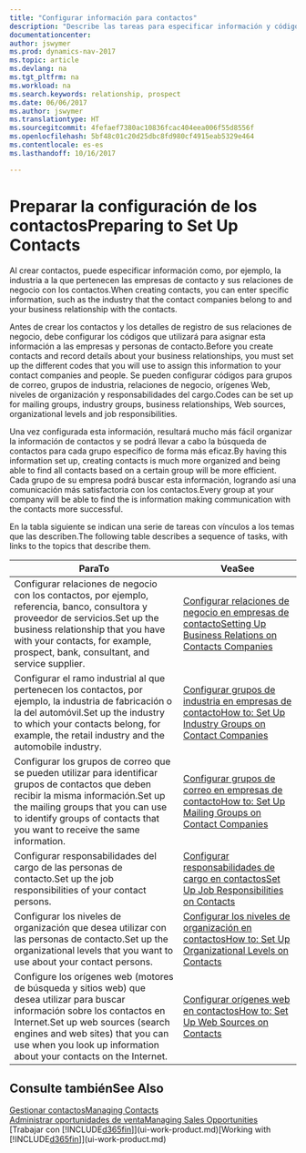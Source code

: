 ```yaml
---
title: "Configurar información para contactos"
description: "Describe las tareas para especificar información y códigos, por ejemplo, sobre grupos de industria y relaciones de negocio, antes de configurar los contactos."
documentationcenter: 
author: jswymer
ms.prod: dynamics-nav-2017
ms.topic: article
ms.devlang: na
ms.tgt_pltfrm: na
ms.workload: na
ms.search.keywords: relationship, prospect
ms.date: 06/06/2017
ms.author: jswymer
ms.translationtype: HT
ms.sourcegitcommit: 4fefaef7380ac10836fcac404eea006f55d8556f
ms.openlocfilehash: 5bf48c01c20d25dbc8fd980cf4915eab5329e464
ms.contentlocale: es-es
ms.lasthandoff: 10/16/2017

---
```

# <a name="preparing-to-set-up-contacts"></a><span data-ttu-id="f4254-103">Preparar la configuración de los contactos</span><span class="sxs-lookup"><span data-stu-id="f4254-103">Preparing to Set Up Contacts</span></span>
<span data-ttu-id="f4254-104">Al crear contactos, puede especificar información como, por ejemplo, la industria a la que pertenecen las empresas de contacto y sus relaciones de negocio con los contactos.</span><span class="sxs-lookup"><span data-stu-id="f4254-104">When creating contacts, you can enter specific information, such as the industry that the contact companies belong to and your business relationship with the contacts.</span></span>

<span data-ttu-id="f4254-105">Antes de crear los contactos y los detalles de registro de sus relaciones de negocio, debe configurar los códigos que utilizará para asignar esta información a las empresas y personas de contacto.</span><span class="sxs-lookup"><span data-stu-id="f4254-105">Before you create contacts and record details about your business relationships, you must set up the different codes that you will use to assign this information to your contact companies and people.</span></span> <span data-ttu-id="f4254-106">Se pueden configurar códigos para grupos de correo, grupos de industria, relaciones de negocio, orígenes Web, niveles de organización y responsabilidades del cargo.</span><span class="sxs-lookup"><span data-stu-id="f4254-106">Codes can be set up for mailing groups, industry groups, business relationships, Web sources, organizational levels and job responsibilities.</span></span>

<span data-ttu-id="f4254-107">Una vez configurada esta información, resultará mucho más fácil organizar la información de contactos y se podrá llevar a cabo la búsqueda de contactos para cada grupo específico de forma más eficaz.</span><span class="sxs-lookup"><span data-stu-id="f4254-107">By having this information set up, creating contacts is much more organized and being able to find all contacts based on a certain group will be more efficient.</span></span> <span data-ttu-id="f4254-108">Cada grupo de su empresa podrá buscar esta información, logrando así una comunicación más satisfactoria con los contactos.</span><span class="sxs-lookup"><span data-stu-id="f4254-108">Every group at your company will be able to find the is information making communication with the contacts more successful.</span></span>

<span data-ttu-id="f4254-109">En la tabla siguiente se indican una serie de tareas con vínculos a los temas que las describen.</span><span class="sxs-lookup"><span data-stu-id="f4254-109">The following table describes a sequence of tasks, with links to the topics that describe them.</span></span> 

| <span data-ttu-id="f4254-110">Para</span><span class="sxs-lookup"><span data-stu-id="f4254-110">To</span></span> | <span data-ttu-id="f4254-111">Vea</span><span class="sxs-lookup"><span data-stu-id="f4254-111">See</span></span> |
| --- | --- |
| <span data-ttu-id="f4254-112">Configurar relaciones de negocio con los contactos, por ejemplo, referencia, banco, consultora y proveedor de servicios.</span><span class="sxs-lookup"><span data-stu-id="f4254-112">Set up the business relationship that you have with your contacts, for example, prospect, bank, consultant, and service supplier.</span></span> |[<span data-ttu-id="f4254-113">Configurar relaciones de negocio en empresas de contacto</span><span class="sxs-lookup"><span data-stu-id="f4254-113">Setting Up Business Relations on Contacts Companies</span></span>](marketing-business-relations.md) |
| <span data-ttu-id="f4254-114">Configurar el ramo industrial al que pertenecen los contactos, por ejemplo, la industria de fabricación o la del automóvil.</span><span class="sxs-lookup"><span data-stu-id="f4254-114">Set up the industry to which your contacts belong, for example, the retail industry and the automobile industry.</span></span> |[<span data-ttu-id="f4254-115">Configurar grupos de industria en empresas de contacto</span><span class="sxs-lookup"><span data-stu-id="f4254-115">How to: Set Up Industry Groups on Contact Companies</span></span>](marketing-industry-groups.md) |
| <span data-ttu-id="f4254-116">Configurar los grupos de correo que se pueden utilizar para identificar grupos de contactos que deben recibir la misma información.</span><span class="sxs-lookup"><span data-stu-id="f4254-116">Set up the mailing groups that you can use to identify groups of contacts that you want to receive the same information.</span></span> |[<span data-ttu-id="f4254-117">Configurar grupos de correo en empresas de contacto</span><span class="sxs-lookup"><span data-stu-id="f4254-117">How to: Set Up Mailing Groups on Contact Companies</span></span>](marketing-mailing-groups.md) |
| <span data-ttu-id="f4254-118">Configurar responsabilidades del cargo de las personas de contacto.</span><span class="sxs-lookup"><span data-stu-id="f4254-118">Set up the job responsibilities of your contact persons.</span></span> |[<span data-ttu-id="f4254-119">Configurar responsabilidades de cargo en contactos</span><span class="sxs-lookup"><span data-stu-id="f4254-119">Set Up Job Responsibilities on Contacts</span></span>](marketing-job-responsibilities.md) |
| <span data-ttu-id="f4254-120">Configurar los niveles de organización que desea utilizar con las personas de contacto.</span><span class="sxs-lookup"><span data-stu-id="f4254-120">Set up the organizational levels that you want to use about your contact persons.</span></span> |[<span data-ttu-id="f4254-121">Configurar los niveles de organización en contactos</span><span class="sxs-lookup"><span data-stu-id="f4254-121">How to: Set Up Organizational Levels on Contacts</span></span>](marketing-organizational-levels.md) |
| <span data-ttu-id="f4254-122">Configure los orígenes web (motores de búsqueda y sitios web) que desea utilizar para buscar información sobre los contactos en Internet.</span><span class="sxs-lookup"><span data-stu-id="f4254-122">Set up web sources (search engines and web sites) that you can use when you look up information about your contacts on the Internet.</span></span> |[<span data-ttu-id="f4254-123">Configurar orígenes web en contactos</span><span class="sxs-lookup"><span data-stu-id="f4254-123">How to: Set Up Web Sources on Contacts</span></span>](marketing-web-sources.md) |

## <a name="see-also"></a><span data-ttu-id="f4254-124">Consulte también</span><span class="sxs-lookup"><span data-stu-id="f4254-124">See Also</span></span>
[<span data-ttu-id="f4254-125">Gestionar contactos</span><span class="sxs-lookup"><span data-stu-id="f4254-125">Managing Contacts</span></span>](marketing-contacts.md)  
[<span data-ttu-id="f4254-126">Administrar oportunidades de venta</span><span class="sxs-lookup"><span data-stu-id="f4254-126">Managing Sales Opportunities</span></span>](marketing-manage-sales-opportunities.md)  
<span data-ttu-id="f4254-127">[Trabajar con [!INCLUDE[d365fin](includes/d365fin_md.md)]](ui-work-product.md)</span><span class="sxs-lookup"><span data-stu-id="f4254-127">[Working with [!INCLUDE[d365fin](includes/d365fin_md.md)]](ui-work-product.md)</span></span>

